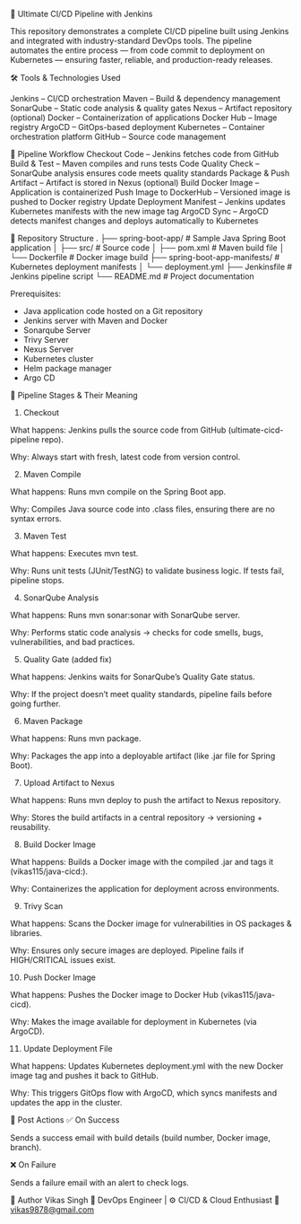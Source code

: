 🚀 Ultimate CI/CD Pipeline with Jenkins

This repository demonstrates a complete CI/CD pipeline built using Jenkins and integrated with industry-standard DevOps tools. The pipeline automates the entire process — from code commit to deployment on Kubernetes — ensuring faster, reliable, and production-ready releases.

🛠️ Tools & Technologies Used

   Jenkins – CI/CD orchestration
   Maven – Build & dependency management
   SonarQube – Static code analysis & quality gates
   Nexus – Artifact repository (optional)
   Docker – Containerization of applications
   Docker Hub – Image registry
   ArgoCD – GitOps-based deployment
   Kubernetes – Container orchestration platform
   GitHub – Source code management

🔄 Pipeline Workflow
   Checkout Code – Jenkins fetches code from GitHub
   Build & Test – Maven compiles and runs tests
   Code Quality Check – SonarQube analysis ensures code meets quality standards
   Package & Push Artifact – Artifact is stored in Nexus (optional)
   Build Docker Image – Application is containerized
   Push Image to DockerHub – Versioned image is pushed to Docker registry
   Update Deployment Manifest – Jenkins updates Kubernetes manifests with the new image tag
   ArgoCD Sync – ArgoCD detects manifest changes and deploys automatically to Kubernetes

📂 Repository Structure
.
├── spring-boot-app/                 # Sample Java Spring Boot application
│   ├── src/                         # Source code
│   ├── pom.xml                      # Maven build file
│   └── Dockerfile                   # Docker image build
├── spring-boot-app-manifests/       # Kubernetes deployment manifests
│   └── deployment.yml
├── Jenkinsfile                      # Jenkins pipeline script
└── README.md                        # Project documentation

Prerequisites:

   -  Java application code hosted on a Git repository
   -  Jenkins server with Maven and Docker 
   -  Sonarqube Server
   -  Trivy Server
   -  Nexus Server
   -  Kubernetes cluster
   -  Helm package manager
   -  Argo CD


🔹 Pipeline Stages & Their Meaning
1. Checkout

What happens: Jenkins pulls the source code from GitHub (ultimate-cicd-pipeline repo).

Why: Always start with fresh, latest code from version control.

2. Maven Compile

What happens: Runs mvn compile on the Spring Boot app.

Why: Compiles Java source code into .class files, ensuring there are no syntax errors.

3. Maven Test

What happens: Executes mvn test.

Why: Runs unit tests (JUnit/TestNG) to validate business logic. If tests fail, pipeline stops.

4. SonarQube Analysis

What happens: Runs mvn sonar:sonar with SonarQube server.

Why: Performs static code analysis → checks for code smells, bugs, vulnerabilities, and bad practices.

5. Quality Gate (added fix)

What happens: Jenkins waits for SonarQube’s Quality Gate status.

Why: If the project doesn’t meet quality standards, pipeline fails before going further.

6. Maven Package

What happens: Runs mvn package.

Why: Packages the app into a deployable artifact (like .jar file for Spring Boot).

7. Upload Artifact to Nexus

What happens: Runs mvn deploy to push the artifact to Nexus repository.

Why: Stores the build artifacts in a central repository → versioning + reusability.

8. Build Docker Image

What happens: Builds a Docker image with the compiled .jar and tags it (vikas115/java-cicd:<build number>).

Why: Containerizes the application for deployment across environments.

9. Trivy Scan

What happens: Scans the Docker image for vulnerabilities in OS packages & libraries.

Why: Ensures only secure images are deployed. Pipeline fails if HIGH/CRITICAL issues exist.

10. Push Docker Image

What happens: Pushes the Docker image to Docker Hub (vikas115/java-cicd).

Why: Makes the image available for deployment in Kubernetes (via ArgoCD).

11. Update Deployment File

What happens: Updates Kubernetes deployment.yml with the new Docker image tag and pushes it back to GitHub.

Why: This triggers GitOps flow with ArgoCD, which syncs manifests and updates the app in the cluster.

🔹 Post Actions
✅ On Success

Sends a success email with build details (build number, Docker image, branch).

❌ On Failure

Sends a failure email with an alert to check logs.

👤 Author
Vikas Singh
💼 DevOps Engineer | ⚙️ CI/CD & Cloud Enthusiast
📧 vikas9878@gmail.com
